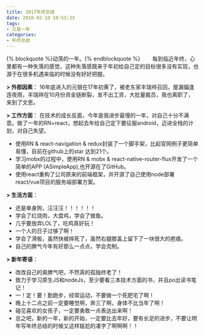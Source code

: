```yaml
---
title: 2017年终总结
date: 2018-02-10 10:53:33
tags:
- 又是一年
categories:
- 年终总结
---
```


{% blockquote %}动荡的一年。{% endblockquote %}
&emsp;&emsp;每到临近年终，心里都有一种失落的感觉，这种失落感既来于年初给自己定的目标很多没有实现，也源于在很多机遇来临的时候没有好好把握。

<!-- more -->

**> 外部因素**：
16年底进入的元银在17年初黄了，被老东家丰瑞祥召回，屋漏偏逢连夜雨，丰瑞祥在10月份资金链断裂，发不出工资，大批量裁员，我也离职了，来到了文思。

**> 工作方面**：
在技术的成长反面，今年是我进步最慢的一年，对自己十分不满意。做了一年的RN+react，想起去年给自己定下要征服android，迈进全栈的计划，对自己失望。
* 使用RN & react-navigation & redux封装了一个脚手架，比起官网例子更简单易懂，目前在github上的star 达到21个。
* 学习mobx的过程中，使用RN & mobx & react-native-router-flux开发了一个简单的APP (ASimpleApp),也开源在了GitHub。
* 使用react重构了公司原来的前端框架，并开源了自己使用node部署react/vue项目的服务端部署方案。

**> 生活方面**：
* 还是单身狗，汪汪汪！！！！！！
* 学会了红烧肉，大盘鸡，学会了做鱼。
* 几乎要放弃LOL了，吃鸡真好玩！
* 一个人的日子过够了啊！
* 学会了滑板，虽然快被摔死了，虽然右腿膝盖上留下了一块很大的疤痕。
* 自己的脾气今年有好那么一点点，学会克制。

**> 新年寄语**：
* 改改自己的臭脾气吧，不然真的孤独终老了！
* 致力于学习原生JS和nodeJs，至少要看三本技术方面的书，并且po出读书笔记！
* 一！定！要！勤跑步，经常运动，不要做一个死肥宅了啊！
* 晚上十二点之前一定要睡觉啊，奔三了啊，身体不比当年了啊！
* 碰见喜欢的女孩子，一定要勇敢一点表达出来啊！
* 总之吧，新的一年，新的开始，一定要比去年好，要有长足的进步，不要让明年写年终总结的时候又这样尴尬的凑字了啊啊啊！！

